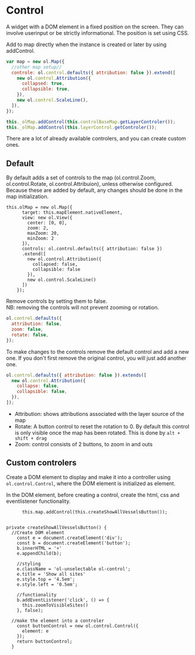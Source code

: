 # Control

A widget with a DOM element in a fixed position on the screen. They can involve userinput or be strictly informational. The position is set using CSS.

Add to map directly when the instance is created or later by using addControl.

```js
var map = new ol.Map({
  //other map setup//
  controle: ol.control.defaults({ attribution: false }).extend([
    new ol.control.Attribution({
      collapsed: true,
      collapsible: true,
    }),
    new ol.control.ScaleLine(),
  ]),
});

this._olMap.addControl(this.controlBaseMap.getLayerControler());
this._olMap.addControl(this.layerControl.getControler());
```

There are a lot of already available controlers, and you can create custom ones.

## Default

By default adds a set of controls to the map (ol.control.Zoom, ol.control.Rotate, ol.control.Attribuion), unless otherwise configured.\
Because these are added by default, any changes should be done in the map initialization.

```JS
this.olMap = new ol.Map({
      target: this.mapElement.nativeElement,
      view: new ol.View({
        center: [0, 0],
        zoom: 2,
        maxZoom: 20,
        minZoom: 2
      }),
      controls: ol.control.defaults({ attribution: false })
      .extend([
        new ol.control.Attribution({
          collapsed: false,
          collapsible: false
        }),
        new ol.control.ScaleLine()
      ])
    });
```

Remove controls by setting them to false.\
NB: removing the controls will not prevent zooming or rotation.

```js
ol.control.defaults({
  attribution: false,
  zoom: false,
  rotate: false,
});
```

To make changes to the controls remove the default control and add a new one. If you don't first remove the original control, you will just add another one.

```js
ol.control.defaults({ attribution: false }).extends([
  new ol.control.Attribution({
    collapse: false,
    collapsible: false,
  }),
]);
```

- Attribution: shows attributions associated with the layer source of the map
- Rotate: A button control to reset the rotation to 0. By default this control is only visible once the map has been rotated. This is done by `alt + shift + drag`
- Zoom: control consists of 2 buttons, to zoom in and outs

## Custom controlers

Create a DOM element to display and make it into a controller using `ol.control.Control`, where the DOM element is initialized as element.

In the DOM element, before creating a control, create the html, css and eventlistener functionality.

```JS
      this.map.addControl(this.createShowAllVesselsButton());


private createShowAllVesselsButton() {
  //Create DOM element
    const e = document.createElement('div');
    const b = document.createElement('button');
    b.innerHTML = '¤'
    e.appendChild(b);

    //styling
    e.className = 'ol-unselectable ol-control';
    e.title = 'Show all sites'
    e.style.top = '4.5em';
    e.style.left = '0.5em';

    //functionality
    b.addEventListener('click', () => {
      this.zoomToVisibleSites()
    }, false);

  //make the element into a controler
    const buttonControl = new ol.control.Control({
      element: e
    });
    return buttonControl;
  }
```

